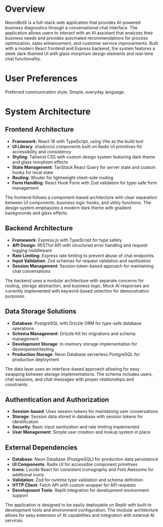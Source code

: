 # Overview

NeuroBotX is a full-stack web application that provides AI-powered business diagnostics through a conversational chat interface. The application allows users to interact with an AI assistant that analyzes their business needs and provides automated recommendations for process optimization, sales enhancement, and customer service improvements. Built with a modern React frontend and Express backend, the system features a sleek dark-themed UI with glass morphism design elements and real-time chat functionality.

# User Preferences

Preferred communication style: Simple, everyday language.

# System Architecture

## Frontend Architecture
- **Framework**: React 18 with TypeScript, using Vite as the build tool
- **UI Library**: shadcn/ui components built on Radix UI primitives for accessibility and consistency
- **Styling**: Tailwind CSS with custom design system featuring dark theme and glass morphism effects
- **State Management**: TanStack React Query for server state and custom hooks for local state
- **Routing**: Wouter for lightweight client-side routing
- **Form Handling**: React Hook Form with Zod validation for type-safe form management

The frontend follows a component-based architecture with clear separation between UI components, business logic hooks, and utility functions. The design system emphasizes a modern dark theme with gradient backgrounds and glass effects.

## Backend Architecture
- **Framework**: Express.js with TypeScript for type safety
- **API Design**: RESTful API with structured error handling and request logging middleware
- **Rate Limiting**: Express rate limiting to prevent abuse of chat endpoints
- **Input Validation**: Zod schemas for request validation and sanitization
- **Session Management**: Session token-based approach for maintaining chat conversations

The backend uses a modular architecture with separate concerns for routing, storage abstraction, and business logic. Mock AI responses are currently implemented with keyword-based selection for demonstration purposes.

## Data Storage Solutions
- **Database**: PostgreSQL with Drizzle ORM for type-safe database operations
- **Schema Management**: Drizzle Kit for migrations and schema management
- **Development Storage**: In-memory storage implementation for development/testing
- **Production Storage**: Neon Database serverless PostgreSQL for production deployment

The data layer uses an interface-based approach allowing for easy swapping between storage implementations. The schema includes users, chat sessions, and chat messages with proper relationships and constraints.

## Authentication and Authorization
- **Session-based**: Uses session tokens for maintaining user conversations
- **Storage**: Session data stored in database with session tokens for identification
- **Security**: Basic input sanitization and rate limiting implemented
- **User Management**: Simple user creation and lookup system in place

## External Dependencies
- **Database**: Neon Database (PostgreSQL) for production data persistence
- **UI Components**: Radix UI for accessible component primitives
- **Icons**: Lucide React for consistent iconography and Font Awesome for additional icons
- **Validation**: Zod for runtime type validation and schema definition
- **HTTP Client**: Fetch API with custom wrapper for API requests
- **Development Tools**: Replit integration for development environment support

The application is designed to be easily deployable on Replit with built-in development tools and environment configuration. The modular architecture allows for easy extension of AI capabilities and integration with external AI services.